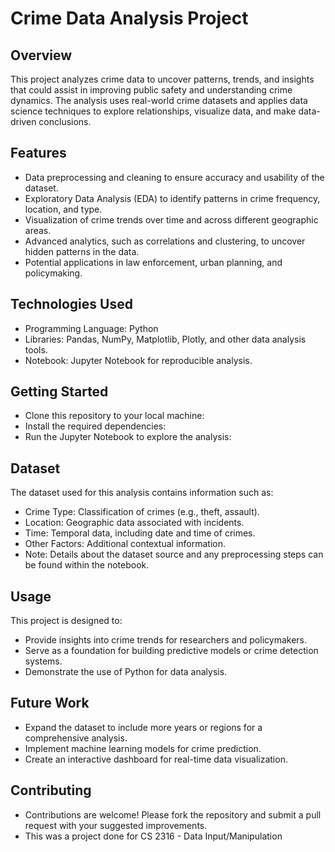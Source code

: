 # Crime Data Analysis Project

## Overview
This project analyzes crime data to uncover patterns, trends, and insights that could assist in improving public safety and understanding crime dynamics. The analysis uses real-world crime datasets and applies data science techniques to explore relationships, visualize data, and make data-driven conclusions.

## Features
- Data preprocessing and cleaning to ensure accuracy and usability of the dataset.
- Exploratory Data Analysis (EDA) to identify patterns in crime frequency, location, and type.
- Visualization of crime trends over time and across different geographic areas.
- Advanced analytics, such as correlations and clustering, to uncover hidden patterns in the data.
- Potential applications in law enforcement, urban planning, and policymaking.
  
## Technologies Used
- Programming Language: Python
- Libraries: Pandas, NumPy, Matplotlib, Plotly, and other data analysis tools.
- Notebook: Jupyter Notebook for reproducible analysis.

## Getting Started
- Clone this repository to your local machine:
- Install the required dependencies:
- Run the Jupyter Notebook to explore the analysis:

## Dataset
The dataset used for this analysis contains information such as:

- Crime Type: Classification of crimes (e.g., theft, assault).
- Location: Geographic data associated with incidents.
- Time: Temporal data, including date and time of crimes.
- Other Factors: Additional contextual information.
- Note: Details about the dataset source and any preprocessing steps can be found within the notebook.

## Usage
This project is designed to:

- Provide insights into crime trends for researchers and policymakers.
- Serve as a foundation for building predictive models or crime detection systems.
- Demonstrate the use of Python for data analysis.

## Future Work
- Expand the dataset to include more years or regions for a comprehensive analysis.
- Implement machine learning models for crime prediction.
- Create an interactive dashboard for real-time data visualization.

## Contributing
- Contributions are welcome! Please fork the repository and submit a pull request with your suggested improvements.
- This was a project done for CS 2316 - Data Input/Manipulation



